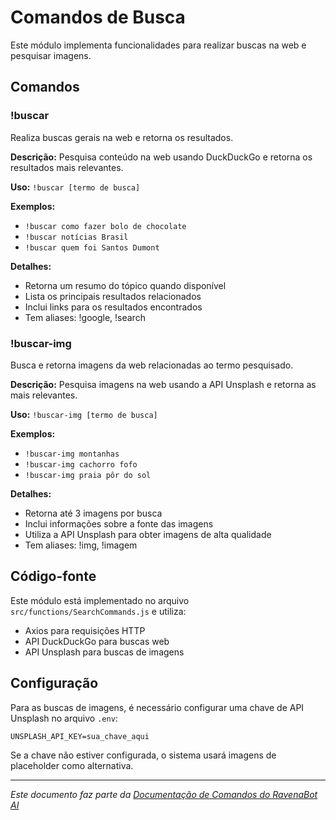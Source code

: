 # Comandos de Busca

Este módulo implementa funcionalidades para realizar buscas na web e pesquisar imagens.

## Comandos

### !buscar

Realiza buscas gerais na web e retorna os resultados.

**Descrição:** Pesquisa conteúdo na web usando DuckDuckGo e retorna os resultados mais relevantes.

**Uso:** `!buscar [termo de busca]`

**Exemplos:**
- `!buscar como fazer bolo de chocolate`
- `!buscar notícias Brasil`
- `!buscar quem foi Santos Dumont`

**Detalhes:**
- Retorna um resumo do tópico quando disponível
- Lista os principais resultados relacionados
- Inclui links para os resultados encontrados
- Tem aliases: !google, !search

### !buscar-img

Busca e retorna imagens da web relacionadas ao termo pesquisado.

**Descrição:** Pesquisa imagens na web usando a API Unsplash e retorna as mais relevantes.

**Uso:** `!buscar-img [termo de busca]`

**Exemplos:**
- `!buscar-img montanhas`
- `!buscar-img cachorro fofo`
- `!buscar-img praia pôr do sol`

**Detalhes:**
- Retorna até 3 imagens por busca
- Inclui informações sobre a fonte das imagens
- Utiliza a API Unsplash para obter imagens de alta qualidade
- Tem aliases: !img, !imagem

## Código-fonte

Este módulo está implementado no arquivo `src/functions/SearchCommands.js` e utiliza:
- Axios para requisições HTTP
- API DuckDuckGo para buscas web
- API Unsplash para buscas de imagens

## Configuração

Para as buscas de imagens, é necessário configurar uma chave de API Unsplash no arquivo `.env`:

```
UNSPLASH_API_KEY=sua_chave_aqui
```

Se a chave não estiver configurada, o sistema usará imagens de placeholder como alternativa.

---

*Este documento faz parte da [Documentação de Comandos do RavenaBot AI](README.md#documentação-dos-comandos)*